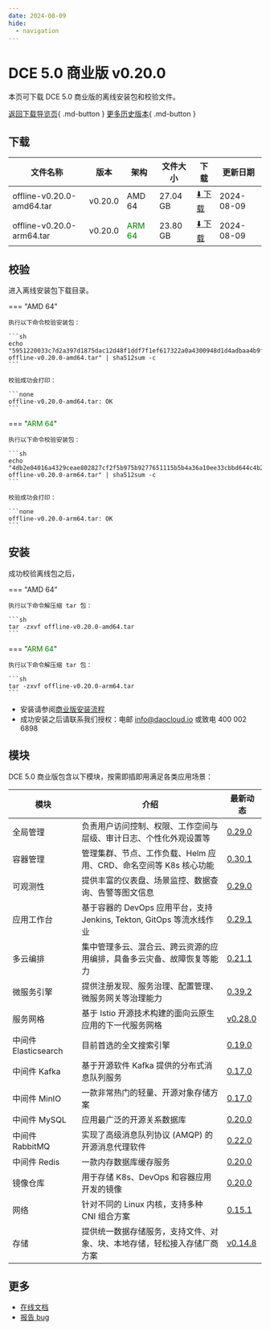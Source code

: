 ```yaml
---
date: 2024-08-09
hide:
  - navigation
---
```


# DCE 5.0 商业版 v0.20.0

本页可下载 DCE 5.0 商业版的离线安装包和校验文件。

[返回下载导览页](../index.md#_2){ .md-button } [更多历史版本](./dce5-installer-history.md){ .md-button }

## 下载

| 文件名称 | 版本 | 架构 | 文件大小 | 下载 | 更新日期 |
| ------- | --- | ---- | ------ | --- | ------- |
| offline-v0.20.0-amd64.tar | v0.20.0 | AMD 64 | 27.04 GB | [:arrow_down: 下载](https://qiniu-download-public.daocloud.io/DaoCloud_Enterprise/dce5/offline-v0.20.0-amd64.tar) | 2024-08-09 |
| offline-v0.20.0-arm64.tar | v0.20.0 | <font color="green">ARM 64</font> | 23.80 GB | [:arrow_down: 下载](https://qiniu-download-public.daocloud.io/DaoCloud_Enterprise/dce5/offline-v0.20.0-arm64.tar) | 2024-08-09 |

## 校验

进入离线安装包下载目录。

=== "AMD 64"

    执行以下命令校验安装包：

    ```sh
    echo "5951220033c7d2a397d1875dac12d48f1ddf7f1ef617322a0a4300948d1d4adbaa4b9f37dd987e5295aaeb9e025ad679e5028c6e6d853733a39dc79155ad1e91  offline-v0.20.0-amd64.tar" | sha512sum -c
    ```

    校验成功会打印：

    ```none
    offline-v0.20.0-amd64.tar: OK
    ```

=== "<font color="green">ARM 64</font>"

    执行以下命令校验安装包：

    ```sh
    echo "4db2e04016a4329ceae802827cf2f5b975b9277651115b5b4a36a10ee33cbbd644c4b2d3ad4debcb15bce079e8a123791144da0221f7680c91cd025c715e89b7  offline-v0.20.0-arm64.tar" | sha512sum -c
    ```

    校验成功会打印：

    ```none
    offline-v0.20.0-arm64.tar: OK
    ```

## 安装

成功校验离线包之后，

=== "AMD 64"

    执行以下命令解压缩 tar 包：

    ```sh
    tar -zxvf offline-v0.20.0-amd64.tar
    ```

=== "<font color="green">ARM 64</font>"

    执行以下命令解压缩 tar 包：

    ```sh
    tar -zxvf offline-v0.20.0-arm64.tar
    ```

- 安装请参阅[商业版安装流程](../../install/commercial/start-install.md)
- 成功安装之后请联系我们授权：电邮 info@daocloud.io 或致电 400 002 6898

## 模块

DCE 5.0 商业版包含以下模块，按需即插即用满足各类应用场景：

| 模块 | 介绍 | 最新动态 |
| ---- | --- | ------ |
| 全局管理 | 负责用户访问控制、权限、工作空间与层级、审计日志、个性化外观设置等 | [0.29.0](../../ghippo/intro/release-notes.md#v0290) |
| 容器管理 | 管理集群、节点、工作负载、Helm 应用、CRD、命名空间等 K8s 核心功能 | [0.30.1](../../kpanda/intro/release-notes.md#v0300) |
| 可观测性 | 提供丰富的仪表盘、场景监控、数据查询、告警等图文信息 | [0.29.0](../../insight/intro/releasenote.md#v0290) |
| 应用工作台 | 基于容器的 DevOps 应用平台，支持 Jenkins, Tekton, GitOps 等流水线作业 | [0.29.1](../../amamba/intro/release-notes.md#v0291) |
| 多云编排 | 集中管理多云、混合云、跨云资源的应用编排，具备多云灾备、故障恢复等能力 | [0.21.1](../../kairship/intro/release-notes.md#v0211) |
| 微服务引擎 | 提供注册发现、服务治理、配置管理、微服务网关等治理能力 | [0.39.2](../../skoala/intro/release-notes.md#v0392) |
| 服务网格 | 基于 Istio 开源技术构建的面向云原生应用的下一代服务网格 | [v0.28.0](../../mspider/intro/release-notes.md#v0280) |
| 中间件 Elasticsearch | 目前首选的全文搜索引擎 | [0.19.0](../../middleware/elasticsearch/release-notes.md#v0190) |
| 中间件 Kafka | 基于开源软件 Kafka 提供的分布式消息队列服务 | [0.17.0](../../middleware/kafka/release-notes.md#v0180) |
| 中间件 MinIO | 一款非常热门的轻量、开源对象存储方案 | [0.17.0](../../middleware/minio/release-notes.md#v0170) |
| 中间件 MySQL | 应用最广泛的开源关系数据库 | [0.20.0](../../middleware/mysql/release-notes.md#v0210) |
| 中间件 RabbitMQ | 实现了高级消息队列协议 (AMQP) 的开源消息代理软件 | [0.22.0](../../middleware/rabbitmq/release-notes.md#v0230) |
| 中间件 Redis | 一款内存数据库缓存服务 | [0.20.0](../../middleware/redis/release-notes.md#v0200) |
| 镜像仓库 | 用于存储 K8s、DevOps 和容器应用开发的镜像 | [0.20.0](../../kangaroo/intro/release-notes.md#v0200) |
| 网络 | 针对不同的 Linux 内核，支持多种 CNI 组合方案 | [0.15.1](../../network/intro/releasenotes.md#v0151) |
| 存储 | 提供统一数据存储服务，支持文件、对象、块、本地存储，轻松接入存储厂商方案 | [v0.14.8](../../storage/hwameistor/releasenotes.md#v0148) |

## 更多

- [在线文档](../../dce/index.md)
- [报告 bug](https://github.com/DaoCloud/DaoCloud-docs/issues)
